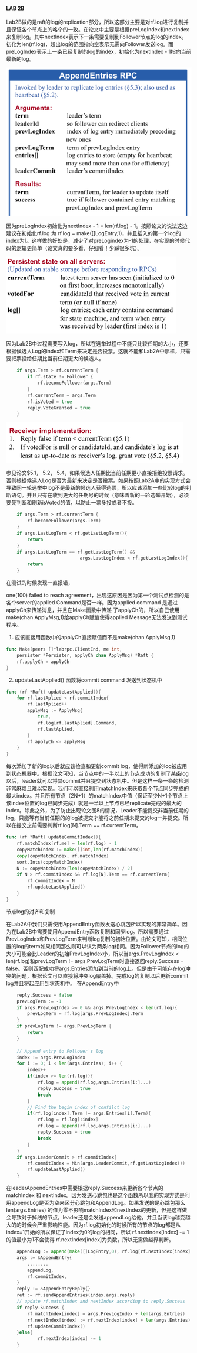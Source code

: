 #### LAB 2B





Lab2B做的是raft的log的replication部分，所以这部分主要是对rf.log进行复制并且保证各个节点上的咯个的一致。在论文中主要是根据preLogIndex和nextIndex来复制log。其中nextIndex表示下一条需要复制到Follower节点的log的index。初化为len(rf.log)，超出log的范围指向空表示无需向Follower发送log。而preLogIndex表示上一条已经复制的log的index，初始化为nextIndex - 1指向当前最新的log。

![1598169042725](img/1598169042725.png)

因为preLogIndex初始化为nextIndex - 1 = len(rf.log) - 1。按照论文的说法这边建议在初始化rf.log 为    rf.log = make([]LogEntry,1)，并且插入的第一个log的index为1。这样做的好处是，减少了对preLogindex为-1的处理，在实现的时候代码的逻辑更简单（论文真的要多看，仔细看！少踩很多坑）。

![1598170233303](img/1598170233303.png)



因为Lab2B中过程需要写入log，所以在选举过程中不能只比较任期的大小，还要根据候选人Log的index和Term来决定是否投票。这就不能和Lab2A中那样，只需要把票投给任期比当前任期更大的候选人。

~~~go
	if args.Term > rf.currentTerm {
		if rf.state != Follower {
			rf.becomeFollower(args.Term)
		}
		rf.currentTerm = args.Term
		rf.isVoted = true
		reply.VoteGranted = true
	}		
~~~

![1598079038321](img/1598079038321.png)

参见论文$5.1， 5.2， 5.4，如果候选人任期比当前任期更小直接拒绝投票请求。否则根据候选人Log是否为最新来决定是否投票。如果按照Lab2A中的实现方式会导致同一轮选举中log不是最新的候选人获得选票，所以应该添加一些比较log的判断语句。并且只有在收到更大的任期号的时候（意味着新的一轮选举开始），必须要先判断和刷新isVoted的值，以防止一票多投或者不投。

~~~go
	if args.Term > rf.currentTerm {
		rf.becomeFollower(args.Term)
	} 
	if args.LastLogTerm < rf.getLastLogTerm(){
		return 
	}
	if args.LastLogTerm == rf.getLastLogTerm() && 
							args.LastLogIndex < rf.getLastLogIndex(){
		return
	}
~~~



在测试的时候发现一直报错，

one(100) failed to reach agreement，出现这原因是因为第一个测试点检测的是各个server的applied Command是否一样。因为applied command 是通过applyCh来传递消息，并且在Make函数中传递 了applyCh的，所以自己使用make(chan ApplyMsg,1)给applyCh赋值使得applied Message无法发送到测试程序。

1. 应该直接用函数中的applyCh直接赋值而不是make(chan ApplyMsg,1)

~~~go
func Make(peers []*labrpc.ClientEnd, me int,
	persister *Persister, applyCh chan ApplyMsg) *Raft {
    rf.applyCh = applyCh
}
~~~

2. updateLastApplied() 函数将commit command 发送到状态机中

~~~go
func (rf *Raft) updateLastApplied(){
 	for rf.lastAplied < rf.commitIndex{
		rf.lastAplied++
		applyMsg := ApplyMsg{
			true,
			rf.log[rf.lastAplied].Command,
			rf.lastAplied,
		}
		rf.applyCh <- applyMsg
	}
}
~~~





每次添加了新的log以后就应该检查和更新commit log，使得新添加的log被应用到状态机器中。根据论文可知，当节点中的一半以上的节点成功的复制了某条log以后，leader就可以将其commit并且提交到状态机中。但是这样一条一条的检测非常麻烦且难以实现。我们可以直接利用matchIndex来获取各个节点同步完成的最大index。并且所有节点（2N+1）的matchIndex中值（保证至少N+1个节点上该index位置的log已同步完成）就是一半以上节点已经replicate完成的最大的index。除此之外，为了防止出现论文图8的情况，Leader不能提交非当前任期的log，只能等有当前任期的的log被提交才能将之前任期未提交的log一并提交。所以在提交之前需要判断rf.log[N].Term == rf.currentTerm。

~~~go
func (rf *Raft) updateCommitIndex(){
	rf.matchIndex[rf.me] = len(rf.log) - 1
	copyMatchIndex := make([]int,len(rf.matchIndex))
	copy(copyMatchIndex, rf.matchIndex)
	sort.Ints(copyMatchIndex)
	N := copyMatchIndex[len(copyMatchIndex) / 2]
	if N > rf.commitIndex && rf.log[N].Term == rf.currentTerm{
		rf.commitIndex = N	
		rf.updateLastApplied()
	}
}
~~~









节点log的对齐和复制

在Lab2A中我们只需使用AppendEntry函数发送心跳包所以实现的非常简单。因为在Lab2B中需要使用AppendEntry函数复制和同步log。所以需要通过PrevLogIndex和PrevLogTerm来判断log复制的初始位置。由论文可知，相同位置的log的term如果相同那么则可以认为两条log相同。因为Follower节点的log的大小可能会比Leader的初始PrevLogIndex小，所以当args.PrevLogIndex < len(rf.log)和prevLogTerm != args.PrevLogTerm时直接返回reply.Success = false。否则匹配成功将args.Entries添加到当前的log上。但是由于可能存在log冲突的问题，根据论文可以直接将冲突log覆盖掉。完成log的复制以后更新commit log并且将起应用到状态机中。 在AppendEntry中

~~~go
	reply.Success = false
	prevLogTerm := -1
	if args.PrevLogIndex >= 0 && args.PrevLogIndex < len(rf.log){
		prevLogTerm = rf.log[args.PrevLogIndex].Term
	}
	if prevLogTerm != args.PrevLogTerm {
		return
	}
	
	// Append entry to Follower's log 
	index := args.PrevLogIndex 
	for i := 0; i < len(args.Entries); i++ {
		index++
		if(index >= len(rf.log)){
			rf.log = append(rf.log,args.Entries[i:]...)
            reply.Success = true
			break
		}
        // Find the begin index of confilct log
		if(rf.log[index].Term != args.Entries[i].Term){
			rf.log = rf.log[:index]
			rf.log = append(rf.log,args.Entries[i:]...)
            reply.Success = true
			break
		}	
	}
	if args.LeaderCommit > rf.commitIndex{
		rf.commitIndex = Min(args.LeaderCommit,rf.getLastLogIndex())
		rf.updateLastApplied()
	}
~~~

在leaderAppendEntries中需要根据reply.Success来更新各个节点的matchIndex 和 nextIndex。因为发送心跳包也是这个函数所以我的实现方式是利用appendLog是否为空来区分心跳包和AppendLog。如果发送的是心跳包那么len(args.Entries) 的值为零不影响matchIndex和nextIndex的更新，但是这样做会导致对于掉线的节点，leader还是会发送appendLog给他，并且当该log越变越大的的时候会严重影响性能。因为rf.log初始化的时候所有的节点的log都是从index=1开始的所以保证了index为0的log的相同，所以 rf.nextIndex[index] -= 1的值最小为1不会使得 rf.nextIndex[index]为负数，所以无需做越界判断。

~~~go
	appendLog := append(make([]LogEntry,0), rf.log[rf.nextIndex[index]:]...)
    args := &AppendEntry{
		........
        appendLog,        
        rf.commitIndex,
    }
    reply := &AppendEntryReply{}
    ret := rf.sendAppendEntries(index,args,reply)
	// update rf.matchIndex and nextIndex according to reply.Success
    if reply.Success {
        rf.matchIndex[index] = args.PrevLogIndex + len(args.Entries) 
        rf.nextIndex[index] := rf.nextIndex[index] + len(args.Entries)
        rf.updateCommitIndex()
    }else{
            rf.nextIndex[index] -= 1
    }
~~~









